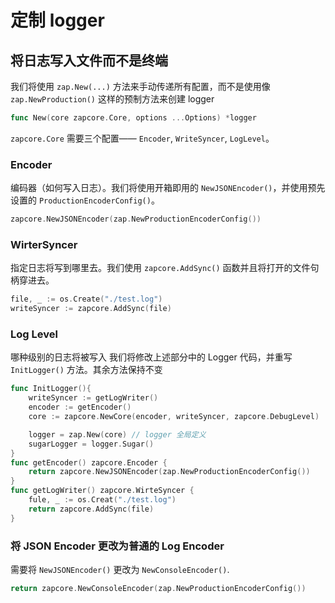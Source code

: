 # 定制 logger

## 将日志写入文件而不是终端

我们将使用 `zap.New(...)` 方法来手动传递所有配置，而不是使用像 `zap.NewProduction()` 这样的预制方法来创建 logger
~~~go
func New(core zapcore.Core, options ...Options) *logger
~~~
`zapcore.Core` 需要三个配置—— `Encoder`, `WriteSyncer`, `LogLevel`。
### Encoder

编码器（如何写入日志）。我们将使用开箱即用的 `NewJSONEncoder()`，并使用预先设置的 `ProductionEncoderConfig()`。

~~~go
zapcore.NewJSONEncoder(zap.NewProductionEncoderConfig())
~~~
### WirterSyncer

指定日志将写到哪里去。我们使用 `zapcore.AddSync()` 函数并且将打开的文件句柄穿进去。
~~~go
file, _ := os.Create("./test.log")
writeSyncer := zapcore.AddSync(file)
~~~
### Log Level

哪种级别的日志将被写入
我们将修改上述部分中的 Logger 代码，并重写 `InitLogger()` 方法。其余方法保持不变
~~~go
func InitLogger(){
	writeSyncer := getLogWriter()
	encoder := getEncoder()
	core := zapcore.NewCore(encoder, writeSyncer, zapcore.DebugLevel)

	logger = zap.New(core) // logger 全局定义
	sugarLogger = logger.Sugar()
}
func getEncoder() zapcore.Encoder {
	return zapcore.NewJSONEncoder(zap.NewProductionEncoderConfig())
}
func getLogWriter() zapcore.WirteSyncer {
	fule, _ := os.Creat("./test.log")
	return zapcore.AddSync(file)
}
~~~
### 将 JSON Encoder 更改为普通的 Log Encoder

需要将 `NewJSONEncoder()` 更改为 `NewConsoleEncoder()`.
~~~go
return zapcore.NewConsoleEncoder(zap.NewProductionEncoderConfig())
~~~
